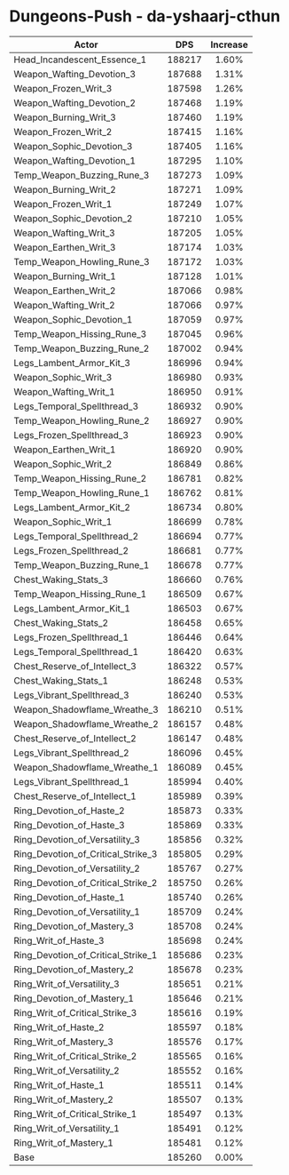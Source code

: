 # Dungeons-Push - da-yshaarj-cthun
| Actor | DPS | Increase |
|---|:---:|:---:|
|Head_Incandescent_Essence_1|188217|1.60%|
|Weapon_Wafting_Devotion_3|187688|1.31%|
|Weapon_Frozen_Writ_3|187598|1.26%|
|Weapon_Wafting_Devotion_2|187468|1.19%|
|Weapon_Burning_Writ_3|187460|1.19%|
|Weapon_Frozen_Writ_2|187415|1.16%|
|Weapon_Sophic_Devotion_3|187405|1.16%|
|Weapon_Wafting_Devotion_1|187295|1.10%|
|Temp_Weapon_Buzzing_Rune_3|187273|1.09%|
|Weapon_Burning_Writ_2|187271|1.09%|
|Weapon_Frozen_Writ_1|187249|1.07%|
|Weapon_Sophic_Devotion_2|187210|1.05%|
|Weapon_Wafting_Writ_3|187205|1.05%|
|Weapon_Earthen_Writ_3|187174|1.03%|
|Temp_Weapon_Howling_Rune_3|187172|1.03%|
|Weapon_Burning_Writ_1|187128|1.01%|
|Weapon_Earthen_Writ_2|187066|0.98%|
|Weapon_Wafting_Writ_2|187066|0.97%|
|Weapon_Sophic_Devotion_1|187059|0.97%|
|Temp_Weapon_Hissing_Rune_3|187045|0.96%|
|Temp_Weapon_Buzzing_Rune_2|187002|0.94%|
|Legs_Lambent_Armor_Kit_3|186996|0.94%|
|Weapon_Sophic_Writ_3|186980|0.93%|
|Weapon_Wafting_Writ_1|186950|0.91%|
|Legs_Temporal_Spellthread_3|186932|0.90%|
|Temp_Weapon_Howling_Rune_2|186927|0.90%|
|Legs_Frozen_Spellthread_3|186923|0.90%|
|Weapon_Earthen_Writ_1|186920|0.90%|
|Weapon_Sophic_Writ_2|186849|0.86%|
|Temp_Weapon_Hissing_Rune_2|186781|0.82%|
|Temp_Weapon_Howling_Rune_1|186762|0.81%|
|Legs_Lambent_Armor_Kit_2|186734|0.80%|
|Weapon_Sophic_Writ_1|186699|0.78%|
|Legs_Temporal_Spellthread_2|186694|0.77%|
|Legs_Frozen_Spellthread_2|186681|0.77%|
|Temp_Weapon_Buzzing_Rune_1|186678|0.77%|
|Chest_Waking_Stats_3|186660|0.76%|
|Temp_Weapon_Hissing_Rune_1|186509|0.67%|
|Legs_Lambent_Armor_Kit_1|186503|0.67%|
|Chest_Waking_Stats_2|186458|0.65%|
|Legs_Frozen_Spellthread_1|186446|0.64%|
|Legs_Temporal_Spellthread_1|186420|0.63%|
|Chest_Reserve_of_Intellect_3|186322|0.57%|
|Chest_Waking_Stats_1|186248|0.53%|
|Legs_Vibrant_Spellthread_3|186240|0.53%|
|Weapon_Shadowflame_Wreathe_3|186210|0.51%|
|Weapon_Shadowflame_Wreathe_2|186157|0.48%|
|Chest_Reserve_of_Intellect_2|186147|0.48%|
|Legs_Vibrant_Spellthread_2|186096|0.45%|
|Weapon_Shadowflame_Wreathe_1|186089|0.45%|
|Legs_Vibrant_Spellthread_1|185994|0.40%|
|Chest_Reserve_of_Intellect_1|185989|0.39%|
|Ring_Devotion_of_Haste_2|185873|0.33%|
|Ring_Devotion_of_Haste_3|185869|0.33%|
|Ring_Devotion_of_Versatility_3|185856|0.32%|
|Ring_Devotion_of_Critical_Strike_3|185805|0.29%|
|Ring_Devotion_of_Versatility_2|185767|0.27%|
|Ring_Devotion_of_Critical_Strike_2|185750|0.26%|
|Ring_Devotion_of_Haste_1|185740|0.26%|
|Ring_Devotion_of_Versatility_1|185709|0.24%|
|Ring_Devotion_of_Mastery_3|185708|0.24%|
|Ring_Writ_of_Haste_3|185698|0.24%|
|Ring_Devotion_of_Critical_Strike_1|185686|0.23%|
|Ring_Devotion_of_Mastery_2|185678|0.23%|
|Ring_Writ_of_Versatility_3|185651|0.21%|
|Ring_Devotion_of_Mastery_1|185646|0.21%|
|Ring_Writ_of_Critical_Strike_3|185616|0.19%|
|Ring_Writ_of_Haste_2|185597|0.18%|
|Ring_Writ_of_Mastery_3|185576|0.17%|
|Ring_Writ_of_Critical_Strike_2|185565|0.16%|
|Ring_Writ_of_Versatility_2|185552|0.16%|
|Ring_Writ_of_Haste_1|185511|0.14%|
|Ring_Writ_of_Mastery_2|185507|0.13%|
|Ring_Writ_of_Critical_Strike_1|185497|0.13%|
|Ring_Writ_of_Versatility_1|185491|0.12%|
|Ring_Writ_of_Mastery_1|185481|0.12%|
|Base|185260|0.00%|
